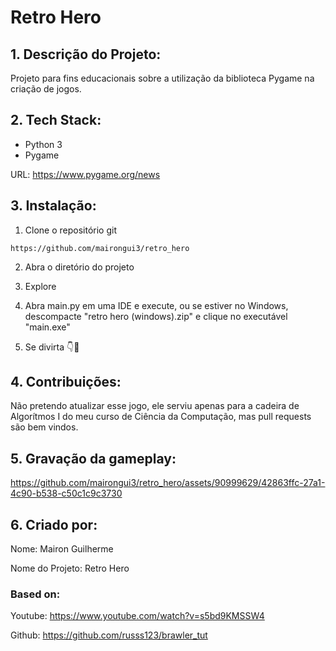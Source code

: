 # Retro Hero

## 1. Descrição do Projeto:

  Projeto para fins educacionais sobre a utilização da biblioteca Pygame na criação de jogos.

## 2. Tech Stack:

  - Python 3
  - Pygame

  URL: [https://www.pygame.org/news ](https://www.pygame.org/news)

## 3. Instalação:

  1. Clone o repositório git

  ```
  https://github.com/mairongui3/retro_hero
  ```

  2. Abra o diretório do projeto

  3. Explore

  4. Abra main.py em uma IDE e execute, ou se estiver no Windows, descompacte "retro hero (windows).zip" e clique no executável "main.exe"

  5. Se divirta 👇🐐

## 4. Contribuições:

  Não pretendo atualizar esse jogo, ele serviu apenas para a cadeira de Algorítmos I do meu curso de Ciência da Computação, mas pull requests são bem vindos.

## 5. Gravação da gameplay:

https://github.com/mairongui3/retro_hero/assets/90999629/42863ffc-27a1-4c90-b538-c50c1c9c3730

## 6. Criado por:

  Nome: Mairon Guilherme

  Nome do Projeto: Retro Hero

### Based on:
 
  Youtube: https://www.youtube.com/watch?v=s5bd9KMSSW4

  Github: https://github.com/russs123/brawler_tut


